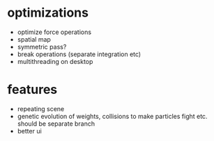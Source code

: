 # optimizations
- optimize force operations
- spatial map
- symmetric pass?
- break operations (separate integration etc)
- multithreading on desktop

# features
- repeating scene
- genetic evolution of weights, collisions to make particles fight etc. should be separate branch
- better ui